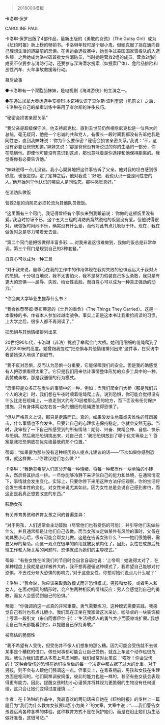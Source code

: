 # 
> 2018000模板



卡洛琳·保罗


CAROLINE PAUL


卡洛琳·保罗出版了4部作品，最新出版的《勇敢的女孩》（The Gutsy Girl）成为《纽约时报》新上榜的畅销书。卡洛琳年轻时是个胆小鬼，但她克服了挡在通向自己理想生活的道路前的恐惧。在奥运会选拔赛中，她竞争过美国国家雪橇队的入选名额。之后她成为洛杉矶首批女性消防员，当时她是营救2组的成员。营救2组的成员不仅要参与消防行动，还要参与深海潜水搜索（如搜索尸体）、危险品排险和恶性汽车、火车事故救援等行动。


幕后故事

●卡洛琳有一个双胞胎妹妹，是电视剧《海滩游侠》的主演之一。

●在通过加拿大奥运选手安德烈·本诺特认识了查尔斯·波利奎恩（见前文）之后，卡洛琳在自己的举重训练中采用了查尔斯的许多技巧。


“秘密会损害亲密关系”

“我父亲是超级保守派，他支持尼克松，直到去世前仍然相信尼克松是一位伟大的总统。毫无疑问，他是一个忠诚的共和党人。有很长一段时间我都没有告诉他我是同性恋，直到我妹妹说：‘你为什么要保密？秘密会损害亲密关系。’我说：‘不，这没有必要让爸爸知道。’妹妹又说：‘那是爸爸没有听说过的你的生活的一部分，你在隐瞒他。即使他可能没有意识到这点，那也意味着是你选择和他保持距离的。我觉得你有必要告诉他。’

“妹妹说得一点儿没错。我小心翼翼地把这件事告诉了父亲。他对我的坦白感到很欣慰，也很震惊。定了定神之后，他对我说：‘好吧，我也认识一些是同性恋的人。’他开始列举他认识的哪些人是同性恋。那种感觉真好。”


在消防队做饭

营救2组的消防员必须轮流为其他队员做饭。

“这里面有三个窍门。我记得曾经有个家伙来到我跟前说：‘你做的这顿饭里没有爱。’我当时惊讶不已，这个五大三粗的消防员竟然说他的饭里没有爱。但他说得很对，我做饭时闷闷不乐，确实没有什么爱，而他对此有点儿耿耿于怀。现在，我在做饭时总是尽力带着爱去做。

“第二个窍门是把饭做得丰富多彩……对我来说这很难做到，我做的饭总是非常单调。第三个窍门是规划自己的3种套餐。”


自尊心可以成为一种工具

“对于我来说，自尊心在我的工作中的作用体现在我对失败的恐惧远远大于我对火的恐惧。十分坦白地说，我不太害怕火，我不是努力假装自己多么勇敢，我只是有更大的恐惧——屈辱、失败、给女性丢脸。而自尊心可以成为一种真正强劲的动力。”

*你会向大学毕业生推荐什么书？

“我会推荐蒂姆·奥布莱恩的《士兵的重负》（The Things They Carried）。这是一本很棒的书，作者本人参加过越南战争。事实上正是这本书让我重拾阅读的习惯。上大学之后，很多人都不再阅读了。”


把恐惧与其他情绪排列出来

20世纪90年代，卡洛琳（非法）挑战了攀爬金门大桥。她利用细细的缆绳爬到了大约230米的高度。她曾跟我提过“把恐惧与其他情绪排列出来”这件事，在采访中我请她深入地谈了谈细节。

“我不反对恐惧，反而认为恐惧十分重要，它能保障我们的安全。但是我的确感觉有人把恐惧看得太重了。它只是我们用来估计事情整体形势的众多工具中的一种。我赞成勇敢，那是我遵循的行为模式。

“恐惧只是众多正在发生的事情中的一种。例如：当我们爬金门大桥（那是我们五个人的决定）时，我们想在午夜时顺着缆绳爬上去。说到恐惧，你可能会觉得没有什么比走在缆绳上，一直走到大约有70层楼那么高的地方，而下面没有任何保护措施，只有身体两边左右各一条的细细的缆绳更值得恐惧了。

“但从严格意义上说，那只是走路而已。真的，如果没发生地震或灾难性的阵风袭击，什么事情也不会发生。只要让自己的心理状态保持稳定，你就会安然无恙。当时，我审视了一下自己所感受到的所有情绪：期待、兴奋、聚精会神、自信、快乐与恐惧。然后我把恐惧挑出来，对自己说：‘我把恐惧放到了哪个优先等级上？’答案是我把恐惧放在优先级最低的那个位置。”

蒂姆：“如果要为那些没有这种经历的人提点儿建议的话——‘下次如果你感到恐惧，就这样做……’你建议他们怎么做？”

卡洛琳：“我确实希望人们区分开每一种情绪，将每一种都当作一块单独的小砖头，然后将其排成一排。一旦你能够冷静下来评估自己的能力和处境，在通常情况下，事情就会发生变化。实际上，只要你停下来用这种方法仔细观察，你的生活将会发生根本性的变化，对女性来说尤其如此，因为女性总是会说自己感到害怕，而这正是我真正想要改变的东西。”


鼓励女孩

有关养育男孩和养育女孩之间的普遍差异：

“对于男孩，人们通常会主动鼓励（尽管他们也有受伤的可能），并引导他们去做些什么，并且通常都是让他们自己去做。而当女孩决定做某件有风险的事时，父母在劝其要小心后，很有可能会帮女儿做。这是在告诉女孩什么？——她们很脆弱，需要父母的帮助。而这一观点在很早的阶段就被女孩内化了。因此，女性在成熟后处理工作和人际关系的问题时，恐惧就成为她们的主导模式。”

蒂姆：“有些女性在听我们的节目时会自言自语地说：‘上帝啊！她说得太对了，在某种程度上我就是这样被养大的，我不想再遵循这种模式了，我希望自己能够对付恐惧，不去过分夸大恐惧的影响力。’对于这些女性，你想对她们说点儿什么呢？”

卡洛琳：“我会说，你应该采取勇敢模式而非恐惧模式。男孩和女孩，或者男人和女人，在面对相同的情形时，会产生两种相反的情绪反应：男人会感觉到自己的勇敢，而女人会感受到自己的恐惧。”

蒂姆：“你强调的这一点真的非常重要。勇气需要练习，这种模式需要实践。我感觉自己有时也有点儿胆小。我们现在正坐在我家做这次采访，咖啡桌的一块装饰板上写着一段引文（来自阿娜伊丝·宁）：‘生活根据人的勇气大小而萎缩或扩展。’我想让自己每天都能看到它，以提醒自己保持勇敢。”


被高估的脆弱性

“我不希望有人受伤，但受伤并不像人们想象的那么糟。因为可能会受伤就不去做某事是个糟糕的借口。做任何事都可能会让自己受伤，就连上车这个动作也很危险。我认为我们应该从本质上考虑问题。我们经常对女孩说：‘哎呀！你会受伤的！’这种会受伤的恐惧在她们往后做的每一个决定中都占据了过大的比重。对于男孩，则不会有人跟他们强调这一点。但事实上，在青春期前，男孩和女孩在生理方面是相同的，他们同样调皮捣蛋，彼此的能力也是一样的，甚至有些女孩会表现得更有能力。因此，提醒女孩时刻小心谨慎并将其视为更脆弱的生物没有任何道理，这只会让她们变得过度谨慎……”


作者：在卡洛琳的作品中，我最喜欢的两句话来自她在《纽约时报》的专栏上一篇题目为“我们为什么教育女孩要以胆小为美？”的文章。文章中说：“……我们警告女孩要远离各种各样的体验。这种教育方式不是在保护她们，而是在阻止她们为生活做好准备，这很可悲。”






